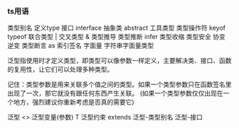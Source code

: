 ### ts用语

类型别名 定义type
接口 interface
抽象类 abstract
工具类型
类型操作符 keyof typeof
联合类型 |
交叉类型 &
类型推导
类型推断 infer
类型收缩
类型安全 协变 逆变
类型断言 as
索引签名
字面量
字符串字面量类型




泛型指使用时才定义类型，即类型可以像参数一样定义，主要解决类、接口、函数的复用性，让它们可以处理多种类型。

记住：类型参数是用来关联多个值之间的类型。如果一个类型参数只在函数签名里出现了一次，那它就没有跟任何东西产生关联。
(如果一个类型参数仅仅出现在一个地方，强烈建议你重新考虑是否真的需要它)


泛型 <>
泛型变量(参数) T
泛型约束 extends
泛型-类型别名
泛型-接口